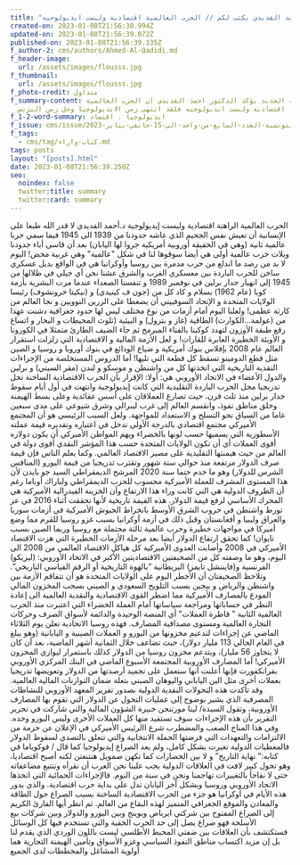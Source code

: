 ```yaml
---
title: "الدكتور احمد القديدي يكتب لكم // الحرب العالمية اقتصادية وليست ايديولوجيه "
created-on: 2023-01-08T21:56:38.994Z
updated-on: 2023-01-08T21:56:39.072Z
published-on: 2023-01-08T21:56:39.135Z
f_author-2: cms/authors/Ahmed-Al-Qadidi.md
f_header-image:
  url: /assets/images/flousss.jpg
f_thumbnail:
  url: /assets/images/flousss.jpg
f_photo-credit: متداول
f_summary-content: في مقاله الجديد يؤكد الدكتور احمد القديدي ان الحرب العالمية
  اقتصادية وليست ايديولوجيه فلقد انتهى زمن الايديولوجيا وحل زمن البزنس
f_1-2-word-summary: ايديولوجيا . اقتصاد
f_issue: cms/issue/الثقافيه-التونسية-العدد-السابع-من-واحد-الى-15-جانفي-يناير-2023.md
f_tags:
  - cms/tag/كتاب-واراء.md
tags: posts
layout: "[posts].html"
date: 2023-01-08T21:56:39.250Z
seo:
  noindex: false
  twitter:title: summary
  twitter:card: summary
---
```

الحرب العالمية الراهنة اقتصادية وليست إيديولوجية     د.أحمد القديدي لا قدر الله طبعا على الإنسانية أن تعيش نفس الجحيم الذي عاشه جدودنا من 1939 الى 1945 فيما سمي حربا عالمية ثانية (وهي في الحقيقة أوروبية أمريكية جروا لها اليابان) بعد أن قاسى أباء جدودنا ويلات حرب عالمية أولى هي أيضا سوقوها لنا في شكل "عالمية" وهي غربية محض! اليوم لا بد من رصد ما اندلع من حرب مدمرة بين روسيا وأوكرانيا هي في الواقع بديل عسكري ساخن للحرب الباردة بين معسكري الغرب والشرق عشنا نحن أي جيلي في ظلالها من 1945 إلى انهيار جدار برلين في نوفمبر 1989 و تنفسنا الصعداء عندما مرت البشرية بأزمة كوبا (عام 1962) بسلام و كاد كل من (جون ف كينيدي) و (نيكيتا خروتشوف) رئيسا الولايات المتحدة و الإتحاد السوفييتي أن يضغطا على الزرين النوويين و نجا العالم من كارثة عظمى! ولعلنا اليوم أمام أزمات من نوع مختلف ليس لها حدود جغرافية دشنت عهدا من (عولمة...الكوارث) الطاقية (غاز و بترول) و البيئية (تلوث المحيطات و البحار و اتساع رقع طبقة الأوزون لتهدد كوكبنا بالفناء المبرمج ثم جاء الضيف الطارئ متمثلا في الكورونا و الأوبئة الخطيرة العابرة للقارات! و لعل الأزمة المالية و الاقتصادية التي زلزلت استقرار العالم عام 2008 بإفلاس بنوك أمريكية و ضياع الودائع في بنوك أوروبا و روسيا و الصين مثل قطع الدومينو تسقط كل قطعة التي تليها! أما الدروس المستخلصة من الإجراءات النقدية التاريخية التي اتخذتها كل من واشنطن و موسكو و لندن (مقر السيتي) و برلين والدول الأعضاء في الاتحاد الأوروبي هي: أولا: الإقرار بأن الحرب الاقتصادية الساخنة تحل تدريجيا محل الحرب الباردة التقليدية التي كانت إيديولوجية وانتهت في أول أيام سقوط جدار برلين منذ ثلث قرن، حيث تصارع العملاقان على أسس عقائدية وعلى بسط الهيمنة وخلق مناطق نفوذ، وانقسم العالم إلى غرب ليبرالي وشرق شيوعي على مدى سبعين عاما من السباق نحو التسلح و الاستعداد للمواجهة. ولعل السبب الرئيسي هو أن المجتمع الأميركي مجتمع اقتصادي بالدرجة الأولى تدخل في اعتباره وتقديره قيمة عملته الأسطورية التي يسميها حسب لونها بالخضراء ويهم المواطن الأميركي أن يكون دولاره أقوى العملات أي أن تكون الولايات المتحدة حسب هذا المؤشر النقدي أقوى دولة في العالم من حيث هيمنتها التقليدية على مصير الاقتصاد العالمي. وكما يعلم الناس فإن قيمة صرف الدولار مرتفعة منذ حوالي ستة شهور وتقترب تدريجيا من قيمة اليورو (المنافس الشرس للدولار) وهو ما خدم حتما سنة 2020 المرشح الديمقراطي السيد جو بايدن لأن هذا المستوى المشرف للعملة الأميركية محسوب للحزب الديمقراطي ولباراك أوباما رغم أن الظروف الدولية هي التي كانت وراء هذا الارتفاع وأن الخزينة الفيدرالية الأميركية هي المحرك الأساسي لرفع قيمة الدولار. هذه القيمة تاريخية لأنها تحققت أثناء 2016 في عز تورط واشنطن في حروب الشرق الأوسط بانخراط الجيوش الأميركية في أزمات سوريا والعراق وليبيا و أفغانستان وقبل ذلك في أزمة أوكرانيا بسبب غزو روسيا للقرم مما وضع أميركا في مواجهات خطيرة وحرب عالمية ثالثة محتملة مع روسيا وربما الصين بسبب تايوان! كما تحقق ارتفاع الدولار أيضا بعد مرحلة الأزمات الخطيرة التي هزت الاقتصاد الأميركي في 2008 وأصابت العدوى الأميركية كل هياكل الاقتصاد العالمي من 2008 الى اليوم، وهو ما وصفته كل من الصحيفتين الاقتصاديتين الأكبر في الاتحاد الأوروبي: (ليزيكو) الفرنسية و(فايننشل تايمز) البريطانية “بالهوة التاريخية أو الرقم القياسي التاريخي”. وتلاحظ الصحيفتان أن الأخطر اليوم على الولايات المتحدة هو أن تتفاقم الأزمة بين واشنطن والرياض و بيجين بسبب التلويح السعودي و الصيني بسحب المخزون المالي المودع بالمصارف الأميركية مما اضطر القوى الاقتصادية والنقدية العالمية الى إعادة النظر في حساباتها ومراجعة سياساتها أمام العملة الخضراء التي اعتبرت منذ الحرب العالمية الثانية ” قاطرة العملات” أي المنصة الوحيدة والدائمة لأسواق الصرف وحركات التجارة العالمية ومستوى مصداقية المصارف. فهذه روسيا الاتحادية تعلن يوم الثلاثاء الماضي عن إجراءات لتدعيم مخزونها من اليورو و العملات الصينية و اليابانية (وهو يبلغ في العام الحالي 113 مليار دولار)، حيث تضاعف خلال الثمانية أشهر الماضية، بعد أن كان لا يتجاوز 56 مليار)، ويتدعم مخزون روسيا من الدولار كذلك باستمرار ليوازي المخزون الأميركي! أما المصارف الأوروبية المجتمعة الأسبوع الماضي في البنك المركزي الأوروبي بفرانكفورت فإنها أعلنت أنها ستعمل على تجميد أرصدتها من الدولار وتعويضها تدريجيا بعملات أخرى مثل الين الياباني واليوهان الصيني بتعلة ضمان التوازنات المالية العالمية. وقد تأكدت هذه التحولات النقدية الدولية بصدور تقرير المعهد الأوروبي للنشاطات المصرفية الذي يشير بوضوح إلى عمليات التحول عن الدولار التي تقوم بها المصارف الأوروبية، وتقول السيدة/ لينا مورتنجن خبيرة الشؤون المالية والتي شاركت في تحرير التقرير بأن هذه الإجراءات سوف تستفيد منها كل العملات الأخرى وليس اليورو وحده. وفي هذا المناخ الصعب والمضطرب شرع االرئيس الأميركي في الإعلان عن حزمة من الالتزامات والتعهدات التي فرضتها الحملة الانتخابية والتي تتعلق بالتصدي لسقوط الدولار فالمعطيات الدولية تغيرت بشكل كامل، ولم يعد الصراع إيديولوجيا كما قال / فوكوياما في كتابه:” نهاية التاريخ” و لا بين الحضارات كما تكهن صمويل هنتنغتن لكنه أصبح اقتصاديا، وهو تحول كبير لافت في العلاقات الدولية يجب علينا نحن العرب أن نقرأه ونتتبع مضاعفاته حتى لا نفاجأ بالتغييرات تهاجمنا ونحن في سنة من النوم. فالإجراءات الحمائية التي اتخذها الاتحاد الأوروبي وروسيا وبشكل آخر اليابان تدل على بداية حرب اقتصادية. والذي يدور هذه الأيام في أوكرانيا هو جزء من الحرب الاقتصادية الساخنة بسبب الصراع حول الطاقة والمعادن والموقع الجغرافي المتميز لهذه البقاع من العالم. ثم انظر أيها القارئ الكريم إلى الصراع المفتوح بين شركتي ايرباص وبوينج وبين اليورو والدولار وبين شركات بيع الأسلحة فهو صراع يصل إلى حد الحرب الخفية والتي تستخدم فيها كل الوسائل فستكتشف بأن العلاقات بين ضفتي المحيط الأطلسي ليست باللون الوردي الذي يقدم لنا بل إن مزيد اكتساب مناطق النفوذ السياسي وغزو الأسواق وتأمين الهيمنة التجارية هما أولوية المشاغل والمخططات لدى الجميع